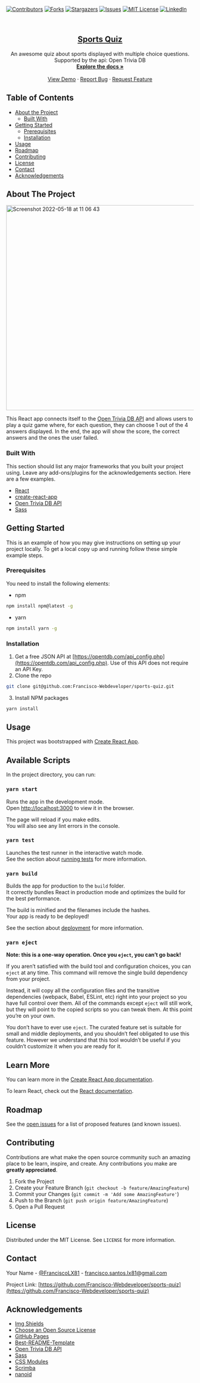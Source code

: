 <div id="top"></div>

<!-- PROJECT SHIELDS -->
<!--
*** I'm using markdown "reference style" links for readability.
*** Reference links are enclosed in brackets [ ] instead of parentheses ( ).
*** See the bottom of this document for the declaration of the reference variables
*** for contributors-url, forks-url, etc. This is an optional, concise syntax you may use.
*** https://www.markdownguide.org/basic-syntax/#reference-style-links
-->
[![Contributors][contributors-shield]][contributors-url]
[![Forks][forks-shield]][forks-url]
[![Stargazers][stars-shield]][stars-url]
[![Issues][issues-shield]][issues-url]
[![MIT License][license-shield]][license-url]
[![LinkedIn][linkedin-shield]][linkedin-url]



<!-- PROJECT LOGO -->
<br />
<div align="center">
  <a href="https://github.com/Francisco-Webdeveloper/sports-quiz">
    <h2 align="center">Sports Quiz</h2>
  </a>

  <p align="center">
    An awesome quiz about sports displayed with multiple choice questions. Supported by the api: Open Trivia DB
    <br />
    <a href="https://github.com/Francisco-Webdeveloper/sports-quiz"><strong>Explore the docs »</strong></a>
    <br />
    <br />
    <a href="https://github.com/Francisco-Webdeveloper/sports-quiz">View Demo</a>
    ·
    <a href="https://github.com/Francisco-Webdeveloper/sports-quiz/issues">Report Bug</a>
    ·
    <a href="https://github.com/Francisco-Webdeveloper/sports-quiz/issues">Request Feature</a>
  </p>
</div>



<!-- TABLE OF CONTENTS -->
## Table of Contents

* [About the Project](#about-the-project)
  * [Built With](#built-with)
* [Getting Started](#getting-started)
  * [Prerequisites](#prerequisites)
  * [Installation](#installation)
* [Usage](#usage)
* [Roadmap](#roadmap)
* [Contributing](#contributing)
* [License](#license)
* [Contact](#contact)
* [Acknowledgements](#acknowledgements)



<!-- ABOUT THE PROJECT -->
## About The Project

<img width="551" alt="Screenshot 2022-05-18 at 11 06 43" src="https://user-images.githubusercontent.com/67716187/169002442-4a9eee1c-1822-4785-992e-b31ba2ee0838.png">

This React app connects itself to the [Open Trivia DB API](https://opentdb.com/api_config.php) and allows users to play a quiz game where, for each question, they can choose 1 out of the 4 answers displayed. In the end, the app will show the score, the correct answers and the ones the user failed.

### Built With
This section should list any major frameworks that you built your project using. Leave any add-ons/plugins for the acknowledgements section. Here are a few examples.
* [React](https://reactjs.org/)
* [create-react-app](https://github.com/facebook/create-react-app)
* [Open Trivia DB API](https://opentdb.com/api_config.php)
* [Sass](https://sass-lang.com/)


<!-- GETTING STARTED -->
## Getting Started

This is an example of how you may give instructions on setting up your project locally.
To get a local copy up and running follow these simple example steps.

### Prerequisites

You need to install the following elements:
* npm
```sh
npm install npm@latest -g
```
* yarn
```sh
npm install yarn -g
```

### Installation

1. Get a free JSON API at [https://opentdb.com/api_config.php](https://opentdb.com/api_config.php). Use of this API does not require an API Key.
3. Clone the repo
```sh
git clone git@github.com:Francisco-Webdeveloper/sports-quiz.git
```
3. Install NPM packages
```sh
yarn install
```

<!-- USAGE EXAMPLES -->
## Usage

This project was bootstrapped with [Create React App](https://github.com/facebook/create-react-app).

## Available Scripts

In the project directory, you can run:

### `yarn start`

Runs the app in the development mode.<br />
Open [http://localhost:3000](http://localhost:3000) to view it in the browser.

The page will reload if you make edits.<br />
You will also see any lint errors in the console.

### `yarn test`

Launches the test runner in the interactive watch mode.<br />
See the section about [running tests](https://facebook.github.io/create-react-app/docs/running-tests) for more information.

### `yarn build`

Builds the app for production to the `build` folder.<br />
It correctly bundles React in production mode and optimizes the build for the best performance.

The build is minified and the filenames include the hashes.<br />
Your app is ready to be deployed!

See the section about [deployment](https://facebook.github.io/create-react-app/docs/deployment) for more information.

### `yarn eject`

**Note: this is a one-way operation. Once you `eject`, you can’t go back!**

If you aren’t satisfied with the build tool and configuration choices, you can `eject` at any time. This command will remove the single build dependency from your project.

Instead, it will copy all the configuration files and the transitive dependencies (webpack, Babel, ESLint, etc) right into your project so you have full control over them. All of the commands except `eject` will still work, but they will point to the copied scripts so you can tweak them. At this point you’re on your own.

You don’t have to ever use `eject`. The curated feature set is suitable for small and middle deployments, and you shouldn’t feel obligated to use this feature. However we understand that this tool wouldn’t be useful if you couldn’t customize it when you are ready for it.

## Learn More

You can learn more in the [Create React App documentation](https://facebook.github.io/create-react-app/docs/getting-started).

To learn React, check out the [React documentation](https://reactjs.org/).


<!-- ROADMAP -->
## Roadmap

See the [open issues](https://github.com/Francisco-Webdeveloper/sports-quiz/issues) for a list of proposed features (and known issues).


<!-- CONTRIBUTING -->
## Contributing

Contributions are what make the open source community such an amazing place to be learn, inspire, and create. Any contributions you make are **greatly appreciated**.

1. Fork the Project
2. Create your Feature Branch (`git checkout -b feature/AmazingFeature`)
3. Commit your Changes (`git commit -m 'Add some AmazingFeature'`)
4. Push to the Branch (`git push origin feature/AmazingFeature`)
5. Open a Pull Request



<!-- LICENSE -->
## License

Distributed under the MIT License. See `LICENSE` for more information.


<!-- CONTACT -->
## Contact

Your Name - [@FranciscoLX81](https://twitter.com/FranciscoLX81) - francisco.santos.lx81@gmail.com

Project Link: [https://github.com/Francisco-Webdeveloper/sports-quiz](https://github.com/Francisco-Webdeveloper/sports-quiz)


<!-- ACKNOWLEDGEMENTS -->
## Acknowledgements
* [Img Shields](https://shields.io)
* [Choose an Open Source License](https://choosealicense.com)
* [GitHub Pages](https://pages.github.com/)
* [Best-README-Template](https://github.com/othneildrew/Best-README-Template/blob/master/README.md)
* [Open Trivia DB API](https://opentdb.com/api_config.php)
* [Sass](https://sass-lang.com/guide)
* [CSS Modules](https://github.com/css-modules/css-modules)
* [Scrimba](https://scrimba.com/)
* [nanoid](https://github.com/ai/nanoid)




<!-- MARKDOWN LINKS & IMAGES -->
<!-- https://www.markdownguide.org/basic-syntax/#reference-style-links -->
[contributors-shield]: https://img.shields.io/github/contributors/Francisco-Webdeveloper/sports-quiz.svg?style=flat-square
[contributors-url]: https://github.com/Francisco-Webdeveloper/sports-quiz/graphs/contributors
[forks-shield]: https://img.shields.io/github/forks/Francisco-Webdeveloper/sports-quiz.svg?style=flat-square
[forks-url]: https://github.com/Francisco-Webdeveloper/sports-quiz/network/members
[stars-shield]: https://img.shields.io/github/stars/Francisco-Webdeveloper/sports-quiz.svg?style=flat-square
[stars-url]: https://github.com/Francisco-Webdeveloper/sports-quiz/stargazers
[issues-shield]: https://img.shields.io/github/issues/Francisco-Webdeveloper/sports-quiz.svg?style=flat-square
[issues-url]: https://github.com/Francisco-Webdeveloper/sports-quiz/issues
[license-shield]: https://img.shields.io/github/license/Francisco-Webdeveloper/sports-quiz.svg?style=for-the-badge
[license-url]: https://github.com/Francisco-Webdeveloper/sports-quiz/blob/master/LICENSE.txt
[linkedin-shield]: https://img.shields.io/badge/-LinkedIn-black.svg?style=flat-square&logo=linkedin&colorB=555
[linkedin-url]: https://www.linkedin.com/in/francisco-santos-webdeveloper/
[product-screenshot]: public/screenshot.png
